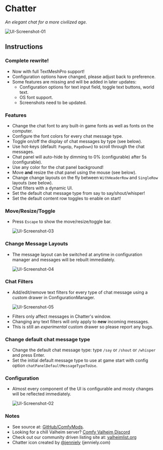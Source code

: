 # Chatter

*An elegant chat for a more civilized age.*

![UI-Screenshot-01](https://i.imgur.com/SPeqjsu.png)

## Instructions

### Complete rewrite!

  * Now with full TextMeshPro support!
  * Configuration options have changed, please adjust back to preference.
  * Some features are missing and will be added in later updates:
    * Configuration options for text input field, toggle text buttons, world text.
    * OS font support.
    * Screenshots need to be updated.

### Features

  * Change the chat font to any built-in game fonts as well as fonts on the computer.
  * Configure the font colors for every chat message type.
  * Toggle on/off the display of chat messages by type (see below).
  * Use hot-keys (default: `PageUp`, `PageDown`) to scroll through the chat messages.
  * Chat panel will auto-hide by dimming to 0% (configurable) after 5s (configurable).
  * Use any color for the chat panel background!
  * Move **and** resize the chat panel using the mouse (see below).
  * Change change layouts on the fly between `WithHeaderRow` and `SingleRow` layouts (see below).
  * Chat filters with a dynamic UI.
  * Set the default chat message type from say to say/shout/whisper!
  * Set the default content row toggles to enable on start!

### Move/Resize/Toggle

  * Press `Escape` to show the move/resize/toggle bar.

    ![UI-Screenshot-03](https://i.imgur.com/Fv126LR.png)

### Change Message Layouts

  * The message layout can be switched at anytime in configuration manager and messages will be rebuilt immediately.

    ![UI-Screenshot-04](https://i.imgur.com/7c5T3X8.png)

### Chat Filters

  * Add/edit/remove text filters for every type of chat message using a custom drawer in ConfigurationManager.

    ![UI-Screenshot-05](https://imgur.com/vRmaiDe.png)

  - Filters only affect messages in Chatter's window.
  - Changing any text filters will only apply to **new** incoming messages.
  - This is still an *experimental* custom drawer so please report any bugs.

### Change default chat message type

  * Change the default chat message type: type `/say` or `/shout` or `/whisper` and press Enter.
  * Set the initial default message type to use at game start with config option `chatPanelDefaultMessageTypeToUse`.

### Configuration

  * Almost every component of the UI is configurable and mosty changes will be reflected immediately.

    ![UI-Screenshot-02](https://i.imgur.com/XUzlkmp.png)

### Notes

  * See source at: [GitHub/ComfyMods](https://github.com/redseiko/ComfyMods/tree/main/Chatter).
  * Looking for a chill Valheim server? [Comfy Valheim Discord](https://discord.gg/ameHJz5PFk)
  * Check out our community driven listing site at: [valheimlist.org](https://valheimlist.org/)
  * Chatter icon created by [@jenniely](https://twitter.com/jenniely) (jenniely.com)